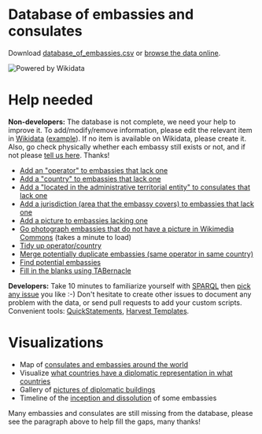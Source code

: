 # Database of embassies and consulates

Download [database_of_embassies.csv](https://raw.githubusercontent.com/database-of-embassies/database-of-embassies/master/database_of_embassies.csv) or [browse the data online](https://database-of-embassies.github.io).

![Powered by Wikidata](https://upload.wikimedia.org/wikipedia/commons/thumb/4/41/Wikidata_Stamp_Rec_Light.svg/200px-Wikidata_Stamp_Rec_Light.svg.png)

# Help needed

**Non-developers:** The database is not complete, we need your help to improve it. To add/modify/remove information, please edit the relevant item in [Wikidata](http://wikidata.org) ([example](https://www.wikidata.org/wiki/Q2841718)). If no item is available on Wikidata, please create it. Also, go check physically whether each embassy still exists or not, and if not please [tell us here](https://github.com/nicolas-raoul/database-of-embassies/issues/new). Thanks!

- [Add an "operator" to embassies that lack one](https://query.wikidata.org/#%23%20Diplomatic%20missions%20with%20no%20operator.%0ASELECT%20DISTINCT%0A%09%3FQID%20%28SAMPLE%28COALESCE%28%3Fen_label%2C%20%3Fitem_label%29%29%20as%20%3Flabel%29%0A%09%28SAMPLE%28%3Ftype_label%29%20as%20%3Ftype%29%0A%09%28SAMPLE%28%3Fcountry_label%29%20as%20%3Fcountry%29%09%0AWHERE%20%7B%0A%09%23%20Any%20type%20of%20embassy%20or%20consulate%0A%09%7B%3FQID%20p%3AP31%2Fps%3AP31%2Fwdt%3AP279%2a%20wd%3AQ3917681%7D%0A%09UNION%20%7B%3FQID%20p%3AP31%2Fps%3AP31%2Fwdt%3AP279%2a%20wd%3AQ5244910%7D%0A%09UNION%20%7B%3FQID%20p%3AP31%2Fps%3AP31%2Fwdt%3AP279%2a%20wd%3AQ7843791%7D%0A%09UNION%20%7B%3FQID%20p%3AP31%2Fps%3AP31%2Fwdt%3AP279%2a%20wd%3AQ61881945%7D%0A%09UNION%20%7B%3FQID%20p%3AP31%2Fps%3AP31%2Fwdt%3AP279%2a%20wd%3AQ18414273%7D%0A%09UNION%20%7B%3FQID%20p%3AP31%2Fps%3AP31%2Fwdt%3AP279%2a%20wd%3AQ73088858%7D%0A%20%20%0A%20%20%09%23%20Exclude%20places%20that%20are%20not%20in%20operation%20anymore%0A%09MINUS%20%7B%3FQID%20wdt%3AP582%20%3Fendtime%7D%0A%09MINUS%20%7B%3FQID%20wdt%3AP576%20%3FdissolvedOrAbolished%7D%0A%09MINUS%20%7B%3FQID%20p%3AP31%20%3FinstanceStatement.%20%3FinstanceStatement%20pq%3AP582%20%3FendtimeQualifier%7D%0A%09%0A%20%20%20%20%23%20No%20operator%0A%20%20%20%20MINUS%7B%0A%20%20%20%20%20%20%7B%3FQID%20wdt%3AP137%20%3FoperatorId.%7D%0A%20%20%20%20%20%20UNION%0A%20%20%20%20%20%20%7B%3FQID%20p%3AP31%2Fps%3AP31%20%3Fnunciature.%20%3Fnunciature%20wdt%3AP137%20%3FoperatorId.%7D%0A%20%20%20%20%7D%0A%20%20%0A%20%20%23%20Label%0A%09OPTIONAL%20%7B%3FQID%20rdfs%3Alabel%20%3Fen_label%20.%20FILTER%28LANG%28%3Fen_label%29%20%3D%20%22en%22%29%7D%0A%20%20%20%20OPTIONAL%20%7B%3FQID%20rdfs%3Alabel%20%3Fitem_label%7D%0A%7D%20GROUP%20BY%20%3FQID)
- [Add a "country" to embassies that lack one](https://query.wikidata.org/#%23Embassies%20with%20no%20country%0ASELECT%20%3FQID%20%28SAMPLE%28COALESCE%28%3Fen_label%2C%20%3Fitem_label%29%29%20as%20%3Flabel%29%0AWHERE%0A%7B%0A%09%23%20Any%20type%20of%20embassy%20or%20consulate%0A%09%7B%3FQID%20p%3AP31%2Fps%3AP31%2Fwdt%3AP279%2a%20wd%3AQ3917681%7D%0A%09UNION%20%7B%3FQID%20p%3AP31%2Fps%3AP31%2Fwdt%3AP279%2a%20wd%3AQ5244910%7D%0A%09UNION%20%7B%3FQID%20p%3AP31%2Fps%3AP31%2Fwdt%3AP279%2a%20wd%3AQ7843791%7D%0A%09UNION%20%7B%3FQID%20p%3AP31%2Fps%3AP31%2Fwdt%3AP279%2a%20wd%3AQ61881945%7D%0A%09UNION%20%7B%3FQID%20p%3AP31%2Fps%3AP31%2Fwdt%3AP279%2a%20wd%3AQ18414273%7D%0A%09UNION%20%7B%3FQID%20p%3AP31%2Fps%3AP31%2Fwdt%3AP279%2a%20wd%3AQ73088858%7D%0A%20%20%0A%20%20%09%23%20Exclude%20places%20that%20are%20not%20in%20operation%20anymore%0A%09MINUS%20%7B%3FQID%20wdt%3AP582%20%3Fendtime%7D%0A%09MINUS%20%7B%3FQID%20wdt%3AP576%20%3FdissolvedOrAbolished%7D%0A%09MINUS%20%7B%3FQID%20p%3AP31%20%3FinstanceStatement.%20%3FinstanceStatement%20pq%3AP582%20%3FendtimeQualifier%7D%0A%0A%20%20%20%20%23%20No%20country%0A%09MINUS%20%7B%3FQID%20wdt%3AP131%2a%2Fwdt%3AP17%20%3FcountryId.%7D%0A%20%20%0A%20%20%20%20%23%20Label%0A%09OPTIONAL%20%7B%3FQID%20rdfs%3Alabel%20%3Fen_label%20.%20FILTER%28LANG%28%3Fen_label%29%20%3D%20%22en%22%29%7D%0A%20%20%20%20OPTIONAL%20%7B%3FQID%20rdfs%3Alabel%20%3Fitem_label%7D%0A%7D%20%0AGROUP%20BY%20%3FQID)
- [Add a "located in the administrative territorial entity" to consulates that lack one](https://query.wikidata.org/#%23%20Consulates%20with%20no%20P131%20%28located%20in%20the%20administrative%20territorial%20entity%29%0A%23%20Note%3A%20P276%20is%20not%20the%20right%20property%20to%20use%2C%20per%20its%20documentation.%0ASELECT%20%3FQID%20%28SAMPLE%28COALESCE%28%3Fen_label%2C%20%3Fitem_label%29%29%20as%20%3Flabel%29%0AWHERE%0A%7B%0A%09%23%20Any%20type%20of%20consulate%0A%09%7B%3FQID%20p%3AP31%2Fps%3AP31%2Fwdt%3AP279%2a%20wd%3AQ7843791%7D%0A%09UNION%20%7B%3FQID%20p%3AP31%2Fps%3AP31%2Fwdt%3AP279%2a%20wd%3AQ61881945%7D%0A%09UNION%20%7B%3FQID%20p%3AP31%2Fps%3AP31%2Fwdt%3AP279%2a%20wd%3AQ18414273%7D%0A%09UNION%20%7B%3FQID%20p%3AP31%2Fps%3AP31%2Fwdt%3AP279%2a%20wd%3AQ73088858%7D%0A%20%20%0A%20%20%09%23%20Exclude%20places%20that%20are%20not%20in%20operation%20anymore%0A%09MINUS%20%7B%3FQID%20wdt%3AP582%20%3Fendtime%7D%0A%09MINUS%20%7B%3FQID%20wdt%3AP576%20%3FdissolvedOrAbolished%7D%0A%09MINUS%20%7B%3FQID%20p%3AP31%20%3FinstanceStatement.%20%3FinstanceStatement%20pq%3AP582%20%3FendtimeQualifier%7D%0A%0A%20%20%20%20MINUS%20%7B%3FQID%20wdt%3AP131%20%3Flocation%7D%0A%20%20%0A%20%20%20%20%23%20Label%0A%09OPTIONAL%20%7B%3FQID%20rdfs%3Alabel%20%3Fen_label%20.%20FILTER%28LANG%28%3Fen_label%29%20%3D%20%22en%22%29%7D%0A%20%20%20%20OPTIONAL%20%7B%3FQID%20rdfs%3Alabel%20%3Fitem_label%7D%0A%7D%20%0AGROUP%20BY%20%3FQID)
- [Add a jurisdiction (area that the embassy covers) to embassies that lack one](https://query.wikidata.org/#%23%20Embassies%2Fconsulates%20with%20no%20jurisdiction%0A%23%20This%20can%20be%20tricky%20to%20find%2C%20please%20add%20solid%20references%20%28ideally%20the%20embassy%2Fetc%27s%20website%29%0ASELECT%20%3FQID%20%28SAMPLE%28COALESCE%28%3Fen_label%2C%20%3Fitem_label%29%29%20as%20%3Flabel%29%0AWHERE%0A%7B%0A%09%23%20Any%20type%20of%20embassy%20or%20consulate%0A%09%7B%3FQID%20p%3AP31%2Fps%3AP31%2Fwdt%3AP279%2a%20wd%3AQ3917681%7D%0A%09UNION%20%7B%3FQID%20p%3AP31%2Fps%3AP31%2Fwdt%3AP279%2a%20wd%3AQ5244910%7D%0A%09UNION%20%7B%3FQID%20p%3AP31%2Fps%3AP31%2Fwdt%3AP279%2a%20wd%3AQ7843791%7D%0A%09UNION%20%7B%3FQID%20p%3AP31%2Fps%3AP31%2Fwdt%3AP279%2a%20wd%3AQ61881945%7D%0A%09UNION%20%7B%3FQID%20p%3AP31%2Fps%3AP31%2Fwdt%3AP279%2a%20wd%3AQ18414273%7D%0A%09UNION%20%7B%3FQID%20p%3AP31%2Fps%3AP31%2Fwdt%3AP279%2a%20wd%3AQ73088858%7D%0A%20%20%0A%20%20%09%23%20Exclude%20places%20that%20are%20not%20in%20operation%20anymore%0A%09MINUS%20%7B%3FQID%20wdt%3AP582%20%3Fendtime%7D%0A%09MINUS%20%7B%3FQID%20wdt%3AP576%20%3FdissolvedOrAbolished%7D%0A%09MINUS%20%7B%3FQID%20p%3AP31%20%3FinstanceStatement.%20%3FinstanceStatement%20pq%3AP582%20%3FendtimeQualifier%7D%0A%0A%20%20%20%20%23%20No%20jurisdiction%0A%09MINUS%20%7B%3FQID%20wdt%3AP1001%20%3FjurisdictionQID.%7D%0A%20%20%0A%20%20%20%20%23%20Label%0A%09OPTIONAL%20%7B%3FQID%20rdfs%3Alabel%20%3Fen_label%20.%20FILTER%28LANG%28%3Fen_label%29%20%3D%20%22en%22%29%7D%0A%20%20%20%20OPTIONAL%20%7B%3FQID%20rdfs%3Alabel%20%3Fitem_label%7D%0A%7D%20%0AGROUP%20BY%20%3FQID)
- [Add a picture to embassies lacking one](https://fist.toolforge.org/wdfist/?depth=3&language=en&project=wikipedia&sparql=SELECT%20DISTINCT%20?QID%20WHERE%20{%20{%20?QID%20p:P31/ps:P31/wdt:P279*%20wd:Q3917681}%20UNION%20{%20?QID%20wdt:P31%20wd:Q7843791}%20UNION%20{?QID%20p:P31/ps:P31/wdt:P279*%20wd:Q7843791}%20UNION%20{?QID%20p:P31/ps:P31/wdt:P279*%20wd:Q61881945}%20UNION%20{?QID%20p:P31/ps:P31/wdt:P279*%20wd:Q18414273}%20UNION%20{?QID%20p:P31/ps:P31/wdt:P279*%20wd:Q73088858}%20MINUS%20{?QID%20wdt:P18%20?image}%20}%20&no_images_only=1&prefilled=1)
- [Go photograph embassies that do not have a picture in Wikimedia Commons](https://tools.wmflabs.org/wikishootme/#lat=0&lng=0&zoom=1&layers=wikidata_no_image&worldwide=1&sparql_filter=%7B%3Fq%20p%3AP31%2Fps%3AP31%2Fwdt%3AP279*%20wd%3AQ3917681%7DUNION%7B%3Fq%20p%3AP31%2Fps%3AP31%2Fwdt%3AP279*%20wd%3AQ7843791%7D%3Fq%20wdt%3AP625%20%3Flocation.MINUS%7B%3Fq%20wdt%3AP18%20%3Fimage%7DMINUS%20%7B%3Fq%20wdt%3AP582%20%3Fendtime%7DMINUS%7B%3Fq%20wdt%3AP582%20%3FdissolvedOrAbolished%7DMINUS%7B%3Fq%20p%3AP31%20%3FinstanceStatement.%3FinstanceStatement%20pq%3AP582%20%3FendtimeQualifier%7DFILTER%20NOT%20EXISTS%7B%3Fq%20p%3AP131%2F(ps%3AP131%2Fp%3AP131)*%20%3Fstatement.%3Fstatement%20ps%3AP131%20%3Farea.%3Fq%20p%3AP131%2F(ps%3AP131%2Fp%3AP131)*%20%3FintermediateStatement.%3FintermediateStatement%20(ps%3AP131%2Fp%3AP131)*%20%3Fstatement.%3FintermediateStatement%20pq%3AP582%20%3FendTime%7D) (takes a minute to load)
- [Tidy up operator/country](https://query.wikidata.org/#%23Embassies%2Fconsulates%20with%20the%20same%20QID%20for%20operator%20and%20country.%20It%20should%20never%20be%20the%20same.%0ASELECT%20%3FQID%20%28SAMPLE%28COALESCE%28%3Fen_label%2C%20%3FQID_label%29%29%20as%20%3Flabel%29%0AWHERE%0A%7B%0A%09%23%20Any%20type%20of%20embassy%20or%20consulate%0A%09%7B%3FQID%20p%3AP31%2Fps%3AP31%2Fwdt%3AP279%2a%20wd%3AQ3917681%7D%0A%09UNION%20%7B%3FQID%20p%3AP31%2Fps%3AP31%2Fwdt%3AP279%2a%20wd%3AQ5244910%7D%0A%09UNION%20%7B%3FQID%20p%3AP31%2Fps%3AP31%2Fwdt%3AP279%2a%20wd%3AQ7843791%7D%0A%09UNION%20%7B%3FQID%20p%3AP31%2Fps%3AP31%2Fwdt%3AP279%2a%20wd%3AQ61881945%7D%0A%09UNION%20%7B%3FQID%20p%3AP31%2Fps%3AP31%2Fwdt%3AP279%2a%20wd%3AQ18414273%7D%0A%09UNION%20%7B%3FQID%20p%3AP31%2Fps%3AP31%2Fwdt%3AP279%2a%20wd%3AQ73088858%7D%0A%20%0A%20%7B%3FQID%20wdt%3AP137%20%3Foperator%7D%0A%20UNION%0A%20%7B%3FQID%20p%3AP31%2Fps%3AP31%2Fwdt%3AP279%2a%20%3Fparent.%20%3Fparent%20wdt%3AP137%20%3Foperator.%7D%20%23%20Case%20of%20apostolic%20nunciatures%0A%20%0A%20%3FQID%20wdt%3AP131%2a%2Fwdt%3AP17%20%3Foperator.%20%23%20Country%20same%20as%20operator%0A%20%0A%09OPTIONAL%20%7B%3FQID%20rdfs%3Alabel%20%3Fen_label%20.%20FILTER%28LANG%28%3Fen_label%29%20%3D%20%22en%22%29%7D%0A%20OPTIONAL%20%7B%3FQID%20rdfs%3Alabel%20%3FQID_label%7D%0A%7D%0AGROUP%20BY%20%3FQID)
- [Merge potentially duplicate embassies (same operator in same country)](https://query.wikidata.org/#SELECT%20DISTINCT%0A%09%3FcountryId%20%3FoperatorId%20%3Fitem1%20%3Fitem2%20%3Flabel1%20%3Flabel2%0AWHERE%20%7B%0A%20%20%20%20%23%20Embassies...%0A%09%3Fitem1%20wdt%3AP31%20wd%3AQ3917681.%20%3Fitem1%20rdfs%3Alabel%20%3Flabel1.%20FILTER%20%28lang%28%3Flabel1%29%20%3D%20%22en%22%29.%0A%09%3Fitem2%20wdt%3AP31%20wd%3AQ3917681.%20%3Fitem2%20rdfs%3Alabel%20%3Flabel2.%20FILTER%20%28lang%28%3Flabel2%29%20%3D%20%22en%22%29.%0A%20%20%0A%20%20%20%20%23%20in%20the%20same%20country...%0A%09%3Fitem1%20wdt%3AP17%20%3FcountryId.%0A%09%3Fitem2%20wdt%3AP17%20%3FcountryId.%0A%09%0A%20%20%20%20%23%20by%20the%20same%20operator.%0A%09%3Fitem1%20wdt%3AP137%20%3FoperatorId.%0A%09%3Fitem2%20wdt%3AP137%20%3FoperatorId.%0A%0A%20%20%20%20%23%20Ignore%20embassies%20that%20are%20marked%20as%20ended.%0A%20%20%20%20MINUS%20%7B%3Fitem1%20wdt%3AP582%20%3Fendtime1.%7D%09%20%20%20%20MINUS%20%7B%3Fitem1%20wdt%3AP576%20%3FdissolvedOrAbolished1.%7D%0A%09MINUS%20%7B%3FinstanceStatement1%20pq%3AP582%20%3FendtimeQualifier1.%7D%09%3Fitem1%20p%3AP31%20%3FinstanceStatement1.%0A%20%20%20%20MINUS%20%7B%3Fitem2%20wdt%3AP582%20%3Fendtime2.%7D%09%20%20%20%20MINUS%20%7B%3Fitem2%20wdt%3AP576%20%3FdissolvedOrAbolished2.%7D%0A%09MINUS%20%7B%3FinstanceStatement2%20pq%3AP582%20%3FendtimeQualifier2.%7D%09%3Fitem2%20p%3AP31%20%3FinstanceStatement2.%0A%20%20%0A%09FILTER%20%28%3Fitem1%20%21%3D%20%3Fitem2%29.%0A%7D)
- [Find potential embassies](https://query.wikidata.org/#%23%20Items%20that%20have%20%22embassy%22%20in%20the%20label%20but%20are%20not%20an%20instance%20of%20embassy.%0A%23%20Most%20of%20them%20are%20really%20not%20embassies%2C%20but%20some%20might%20be%20actual%20embassies%2C%20so%20it%20is%20worth%20checking.%0ASELECT%20DISTINCT%0A%09%3Fitem%20%3FitemLabel%0AWHERE%20%7B%0A%20%20%20%20hint%3AQuery%20hint%3Aoptimizer%20%22None%22.%0A%20%20%20%20SERVICE%20wikibase%3Amwapi%20%7B%0A%20%20%20%20%20%20%20%20bd%3AserviceParam%20wikibase%3Aapi%20%22Search%22%3B%0A%20%20%20%20%20%20%20%20wikibase%3Aendpoint%20%22www.wikidata.org%22%3B%0A%20%20%20%20%20%20%20%20mwapi%3Asrsearch%20%22Embassy%22.%0A%20%20%20%20%20%20%20%20%3Ftitle%20wikibase%3AapiOutput%20mwapi%3Atitle.%0A%20%20%20%20%7D%0A%20%20%20%20BIND%28IRI%28CONCAT%28STR%28wd%3A%29%2C%20%3Ftitle%29%29%20AS%20%3Fitem%29%0A%20%20%20%20%3Fitem%20rdfs%3Alabel%20%3FitemLabel%20.%20filter%28lang%28%3FitemLabel%29%3D%22en%22%29%0A%20%20%20%20FILTER%28regex%28%3FitemLabel%2C%22Embassy.%2B%22%29%29%0A%20%20%0A%20%20%09%23%20Not%20an%20embassy%0A%09MINUS%20%7B%3Fitem%20p%3AP31%2Fps%3AP31%2Fwdt%3AP279%2a%20wd%3AQ3917681%7D%0A%20%20%20%20%23%20Not%20a%20defunct%20diplomatic%20mission%0A%20%20%20%20MINUS%20%7B%3Fitem%20p%3AP279%20wd%3AQ80905563%7D%0A%20%20%20%20%23%20Does%20not%20have%20an%20occupant%20%28cases%20where%20the%20building%20and%20the%20embassy%20have%20separate%20Wikidata%20items%29%0A%09MINUS%20%7B%3Fitem%20p%3AP466%20%3Foccupant%7D%0A%20%20%20%20%23%20Not%20a%20disambiguation%20page%20%28which%20lists%20all%20embassies%20of%20a%20country%29%0A%20%20%20%20MINUS%20%7B%3Fitem%20p%3AP31%20wd%3AQ4167410%7D%0A%20%20%20%20MINUS%20%7B%3Fitem%20p%3A31%20wd%3AQ13406463%7D%0A%7D)
- [Fill in the blanks using TABernacle](https://goo.gl/Umwpgz)
<!-- - [Add an image to embassies that have a Commons category but no image](https://query.wikidata.org/#SELECT%20DISTINCT%0A%09%3Fwikidata%20%3Fcommons%0AWHERE%20%7B%0A%09%7B%20%3Fwikidata%20p%3AP31%2Fps%3AP31%2Fwdt%3AP279%2a%20wd%3AQ3917681.%20%7D%20UNION%20%7B%20%3Fwikidata%20wdt%3AP31%20wd%3AQ7843791.%20%7D%20%23%20Embassy%20or%20consulate%0A%09%3Fwikidata%20wdt%3AP373%20%3Fcommons%0A%09MINUS%20%7B%3Fwikidata%20wdt%3AP18%20%3Fimage.%7D%0A%7D) -->

**Developers:** Take 10 minutes to familiarize yourself with [SPARQL](https://www.wikidata.org/wiki/Wikidata:SPARQL_query_service/queries) then [pick any issue](https://github.com/nicolas-raoul/database-of-embassies/issues) you like :-) Don't hesitate to create other issues to document any problem with the data, or send pull requests to add your custom scripts. Convenient tools: [QuickStatements](https://tools.wmflabs.org/wikidata-todo/quick_statements.php), [Harvest Templates](https://tools.wmflabs.org/pltools/harvesttemplates/).

# Visualizations
- Map of [consulates and embassies around the world](https://query.wikidata.org/#%23Embassies%20and%20consulates%0A%23defaultView%3AMap%0ASELECT%20DISTINCT%0A%09%28SAMPLE%28%3Fcountry_label%29%20as%20%3Fcountry%29%20%20%20%28SAMPLE%28%3Fcity_label%29%20as%20%3Fcity%29%20%20%20%28SAMPLE%28%3Faddress%29%20as%20%3Faddress%29%20%28SAMPLE%28%3Fcoordinates%29%20as%20%3Fcoordinates%29%0A%09%28SAMPLE%28%3Foperator_label%29%20as%20%3Flayer%29%20%28SAMPLE%28%3Ftype_label%29%20as%20%3Ftype%29%20%20%20%28SAMPLE%28%3Fphone%29%20as%20%3Fphone%29%20%20%20%20%20%28SAMPLE%28%3Femail%29%20as%20%3Femail%29%0A%09%28SAMPLE%28%3Fwebsite%29%20as%20%3Fwebsite%29%20%20%20%20%20%20%20%20%20%28SAMPLE%28%3Fimage%29%20as%20%3Fimage%29%20%20%20%20%20%20%20%3Fwikidata%0A%09%23%28SAMPLE%28%3Ffacebook%29%20as%20%3Ffacebook%29%20%28SAMPLE%28%3Ftwitter%29%20as%20%3Ftwitter%29%20%28SAMPLE%28%3Fyoutube%29%20as%20%3Fyoutube%29%20%28SAMPLE%28%3Finception%29%20as%20%3Finception%29%20%28SAMPLE%28%3FdissolvedOrAbolished%29%20as%20%3FdissolvedOrAbolished%29%0AWHERE%20%7B%0A%09%7B%20%3Fwikidata%20p%3AP31%2Fps%3AP31%2Fwdt%3AP279%2a%20wd%3AQ3917681.%20%7D%20UNION%20%7B%20%3Fwikidata%20p%3AP31%2Fps%3AP31%2Fwdt%3AP279%2a%20wd%3AQ7843791.%20%7D%20%23%20Embassy%20or%20consulate%0A%09%3Fwikidata%20p%3AP31%2Fps%3AP31%20%3FtypeId.%20%3FtypeId%20rdfs%3Alabel%20%3Ftype_label.%20filter%20%28lang%28%3Ftype_label%29%20%3D%20%22en%22%29.%0A%09OPTIONAL%20%7B%3Fwikidata%20wdt%3AP131%2a%2Fwdt%3AP17%20%3FcountryId.%20%3FcountryId%20rdfs%3Alabel%20%3Fcountry_label.%20filter%20%28lang%28%3Fcountry_label%29%20%3D%20%22en%22%29.%7D%0A%09OPTIONAL%20%7B%3Fwikidata%20wdt%3AP131%20%3FcityId.%20%3FcityId%20rdfs%3Alabel%20%3Fcity_label.%20filter%20%28lang%28%3Fcity_label%29%20%3D%20%22en%22%29.%7D%0A%09OPTIONAL%20%7B%3Fwikidata%20wdt%3AP969%20%3Faddress.%7D%0A%09OPTIONAL%20%7B%3Fwikidata%20wdt%3AP625%20%3Fcoordinates.%7D%0A%09OPTIONAL%20%7B%3Fwikidata%20wdt%3AP137%20%3FoperatorId.%20%3FoperatorId%20rdfs%3Alabel%20%3Foperator_label.%20filter%20%28lang%28%3Foperator_label%29%20%3D%20%22en%22%29.%7D%0A%09OPTIONAL%20%7B%3Fwikidata%20wdt%3AP1329%20%3Fphone.%7D%0A%09OPTIONAL%20%7B%3Fwikidata%20wdt%3AP968%20%3Femail.%7D%0A%09OPTIONAL%20%7B%3Fwikidata%20wdt%3AP856%20%3Fwebsite.%7D%0A%09OPTIONAL%20%7B%3Fwikidata%20wdt%3AP2013%20%3Ffacebook.%7D%0A%09OPTIONAL%20%7B%3Fwikidata%20wdt%3AP2002%20%3Ftwitter.%7D%0A%09OPTIONAL%20%7B%3Fwikidata%20wdt%3AP2397%20%3Fyoutube.%7D%0A%09OPTIONAL%20%7B%3Fwikidata%20wdt%3AP18%20%3Fimage.%7D%0A%20%20%09OPTIONAL%20%7B%3Fwikidata%20wdt%3AP571%20%3Finception.%7D%0A%09OPTIONAL%20%7B%3Fwikidata%20wdt%3AP576%20%3FdissolvedOrAbolished.%7D%0A%7D%20GROUP%20BY%20%3Fwikidata%20ORDER%20BY%20ASC%28%3Fcountry%29%20ASC%28%3Fcity%29%20ASC%28%3Foperator%29%20DESC%28%3Ftype%29)
- Visualize [what countries have a diplomatic representation in what countries](https://query.wikidata.org/#%23defaultView%3ADimensions%0ASELECT%20DISTINCT%0A%09%28SAMPLE%28%3Foperator_label%29%20as%20%3Foperator%29%20%28SAMPLE%28%3Fcountry_label%29%20as%20%3Fcountry%29%0AWHERE%20%7B%0A%09%7B%20%3Fwikidata%20p%3AP31%2Fps%3AP31%2Fwdt%3AP279%2a%20wd%3AQ3917681.%20%7D%20UNION%20%7B%20%3Fwikidata%20wdt%3AP31%20wd%3AQ7843791.%20%7D%20%23%20Embassy%20or%20consulate%0A%09%3Fwikidata%20p%3AP31%2Fps%3AP31%20%3FtypeId.%20%3FtypeId%20rdfs%3Alabel%20%3Ftype_label.%20filter%20%28lang%28%3Ftype_label%29%20%3D%20%22en%22%29.%0A%09OPTIONAL%20%7B%3Fwikidata%20wdt%3AP131%2a%2Fwdt%3AP17%20%3FcountryId.%20%3FcountryId%20rdfs%3Alabel%20%3Fcountry_label.%20filter%20%28lang%28%3Fcountry_label%29%20%3D%20%22en%22%29.%7D%0A%09OPTIONAL%20%7B%3Fwikidata%20wdt%3AP137%20%3FoperatorId.%20%3FoperatorId%20rdfs%3Alabel%20%3Foperator_label.%20filter%20%28lang%28%3Foperator_label%29%20%3D%20%22en%22%29.%7D%0A%7D%20GROUP%20BY%20%3Fwikidata)
- Gallery of [pictures of diplomatic buildings](https://query.wikidata.org/#%23Embassies%20and%20consulates%0A%23defaultView%3AImageGrid%0ASELECT%20DISTINCT%0A%09%28SAMPLE%28%3Fcountry_label%29%20as%20%3Fcountry%29%20%20%20%28SAMPLE%28%3Fcity_label%29%20as%20%3Fcity%29%20%20%20%28SAMPLE%28%3Faddress%29%20as%20%3Faddress%29%20%28SAMPLE%28%3Fcoordinates%29%20as%20%3Fcoordinates%29%0A%09%28SAMPLE%28%3Foperator_label%29%20as%20%3Foperator%29%20%28SAMPLE%28%3Ftype_label%29%20as%20%3Ftype%29%20%20%20%28SAMPLE%28%3Fphone%29%20as%20%3Fphone%29%20%20%20%20%20%28SAMPLE%28%3Femail%29%20as%20%3Femail%29%0A%09%28SAMPLE%28%3Fwebsite%29%20as%20%3Fwebsite%29%20%20%20%20%20%20%20%20%20%28SAMPLE%28%3Fimage%29%20as%20%3Fimage%29%20%20%20%20%20%20%20%3Fwikidata%0A%09%28SAMPLE%28%3Ffacebook%29%20as%20%3Ffacebook%29%20%28SAMPLE%28%3Ftwitter%29%20as%20%3Ftwitter%29%20%28SAMPLE%28%3Fyoutube%29%20as%20%3Fyoutube%29%20%28SAMPLE%28%3Finception%29%20as%20%3Finception%29%20%28SAMPLE%28%3FdissolvedOrAbolished%29%20as%20%3FdissolvedOrAbolished%29%0AWHERE%20%7B%0A%09%7B%20%3Fwikidata%20p%3AP31%2Fps%3AP31%2Fwdt%3AP279%2a%20wd%3AQ3917681.%20%7D%20UNION%20%7B%20%3Fwikidata%20wdt%3AP31%20wd%3AQ7843791.%20%7D%20%23%20Embassy%20or%20consulate%0A%09%3Fwikidata%20p%3AP31%2Fps%3AP31%20%3FtypeId.%20%3FtypeId%20rdfs%3Alabel%20%3Ftype_label.%20filter%20%28lang%28%3Ftype_label%29%20%3D%20%22en%22%29.%0A%09OPTIONAL%20%7B%3Fwikidata%20wdt%3AP131%2a%2Fwdt%3AP17%20%3FcountryId.%20%3FcountryId%20rdfs%3Alabel%20%3Fcountry_label.%20filter%20%28lang%28%3Fcountry_label%29%20%3D%20%22en%22%29.%7D%0A%09OPTIONAL%20%7B%3Fwikidata%20wdt%3AP131%20%3FcityId.%20%3FcityId%20rdfs%3Alabel%20%3Fcity_label.%20filter%20%28lang%28%3Fcity_label%29%20%3D%20%22en%22%29.%7D%0A%09OPTIONAL%20%7B%3Fwikidata%20wdt%3AP969%20%3Faddress.%7D%0A%09OPTIONAL%20%7B%3Fwikidata%20wdt%3AP625%20%3Fcoordinates.%7D%0A%09OPTIONAL%20%7B%3Fwikidata%20wdt%3AP137%20%3FoperatorId.%20%3FoperatorId%20rdfs%3Alabel%20%3Foperator_label.%20filter%20%28lang%28%3Foperator_label%29%20%3D%20%22en%22%29.%7D%0A%09OPTIONAL%20%7B%3Fwikidata%20wdt%3AP1329%20%3Fphone.%7D%0A%09OPTIONAL%20%7B%3Fwikidata%20wdt%3AP968%20%3Femail.%7D%0A%09OPTIONAL%20%7B%3Fwikidata%20wdt%3AP856%20%3Fwebsite.%7D%0A%09OPTIONAL%20%7B%3Fwikidata%20wdt%3AP2013%20%3Ffacebook.%7D%0A%09OPTIONAL%20%7B%3Fwikidata%20wdt%3AP2002%20%3Ftwitter.%7D%0A%09OPTIONAL%20%7B%3Fwikidata%20wdt%3AP2397%20%3Fyoutube.%7D%0A%09OPTIONAL%20%7B%3Fwikidata%20wdt%3AP18%20%3Fimage.%7D%0A%20%20%09OPTIONAL%20%7B%3Fwikidata%20wdt%3AP571%20%3Finception.%7D%0A%09OPTIONAL%20%7B%3Fwikidata%20wdt%3AP576%20%3FdissolvedOrAbolished.%7D%0A%7D%20GROUP%20BY%20%3Fwikidata%20ORDER%20BY%20ASC%28%3Fcountry%29%20ASC%28%3Fcity%29%20ASC%28%3Foperator%29%20DESC%28%3Ftype%29)
- Timeline of the [inception and dissolution](https://query.wikidata.org/#%23Embassies%20and%20consulates%0A%23defaultView%3ATimeline%0ASELECT%20DISTINCT%0A%09%28SAMPLE%28%3Fcountry_label%29%20as%20%3Fcountry%29%20%20%20%28SAMPLE%28%3Fcity_label%29%20as%20%3Fcity%29%20%20%20%28SAMPLE%28%3Faddress%29%20as%20%3Faddress%29%20%28SAMPLE%28%3Fcoordinates%29%20as%20%3Fcoordinates%29%0A%09%28SAMPLE%28%3Foperator_label%29%20as%20%3Foperator%29%20%28SAMPLE%28%3Ftype_label%29%20as%20%3Ftype%29%20%20%20%28SAMPLE%28%3Fphone%29%20as%20%3Fphone%29%20%20%20%20%20%28SAMPLE%28%3Femail%29%20as%20%3Femail%29%0A%09%28SAMPLE%28%3Fwebsite%29%20as%20%3Fwebsite%29%20%20%20%20%20%20%20%20%20%28SAMPLE%28%3Fimage%29%20as%20%3Fimage%29%20%20%20%20%20%20%20%3Fwikidata%0A%09%28SAMPLE%28%3Ffacebook%29%20as%20%3Ffacebook%29%20%28SAMPLE%28%3Ftwitter%29%20as%20%3Ftwitter%29%20%28SAMPLE%28%3Fyoutube%29%20as%20%3Fyoutube%29%20%28SAMPLE%28%3Finception%29%20as%20%3Finception%29%20%28SAMPLE%28%3FdissolvedOrAbolished%29%20as%20%3FdissolvedOrAbolished%29%0AWHERE%20%7B%0A%09%7B%20%3Fwikidata%20p%3AP31%2Fps%3AP31%2Fwdt%3AP279%2a%20wd%3AQ3917681.%20%7D%20UNION%20%7B%20%3Fwikidata%20wdt%3AP31%20wd%3AQ7843791.%20%7D%20%23%20Embassy%20or%20consulate%0A%09%3Fwikidata%20p%3AP31%2Fps%3AP31%20%3FtypeId.%20%3FtypeId%20rdfs%3Alabel%20%3Ftype_label.%20filter%20%28lang%28%3Ftype_label%29%20%3D%20%22en%22%29.%0A%09OPTIONAL%20%7B%3Fwikidata%20wdt%3AP131%2a%2Fwdt%3AP17%20%3FcountryId.%20%3FcountryId%20rdfs%3Alabel%20%3Fcountry_label.%20filter%20%28lang%28%3Fcountry_label%29%20%3D%20%22en%22%29.%7D%0A%09OPTIONAL%20%7B%3Fwikidata%20wdt%3AP131%20%3FcityId.%20%3FcityId%20rdfs%3Alabel%20%3Fcity_label.%20filter%20%28lang%28%3Fcity_label%29%20%3D%20%22en%22%29.%7D%0A%09OPTIONAL%20%7B%3Fwikidata%20wdt%3AP969%20%3Faddress.%7D%0A%09OPTIONAL%20%7B%3Fwikidata%20wdt%3AP625%20%3Fcoordinates.%7D%0A%09OPTIONAL%20%7B%3Fwikidata%20wdt%3AP137%20%3FoperatorId.%20%3FoperatorId%20rdfs%3Alabel%20%3Foperator_label.%20filter%20%28lang%28%3Foperator_label%29%20%3D%20%22en%22%29.%7D%0A%09OPTIONAL%20%7B%3Fwikidata%20wdt%3AP1329%20%3Fphone.%7D%0A%09OPTIONAL%20%7B%3Fwikidata%20wdt%3AP968%20%3Femail.%7D%0A%09OPTIONAL%20%7B%3Fwikidata%20wdt%3AP856%20%3Fwebsite.%7D%0A%09OPTIONAL%20%7B%3Fwikidata%20wdt%3AP2013%20%3Ffacebook.%7D%0A%09OPTIONAL%20%7B%3Fwikidata%20wdt%3AP2002%20%3Ftwitter.%7D%0A%09OPTIONAL%20%7B%3Fwikidata%20wdt%3AP2397%20%3Fyoutube.%7D%0A%09OPTIONAL%20%7B%3Fwikidata%20wdt%3AP18%20%3Fimage.%7D%0A%20%20%09OPTIONAL%20%7B%3Fwikidata%20wdt%3AP571%20%3Finception.%7D%0A%09OPTIONAL%20%7B%3Fwikidata%20wdt%3AP576%20%3FdissolvedOrAbolished.%7D%0A%7D%20GROUP%20BY%20%3Fwikidata%20ORDER%20BY%20ASC%28%3Fcountry%29%20ASC%28%3Fcity%29%20ASC%28%3Foperator%29%20DESC%28%3Ftype%29) of some embassies

Many embassies and consulates are still missing from the database, please see the paragraph above to help fill the gaps, many thanks!

